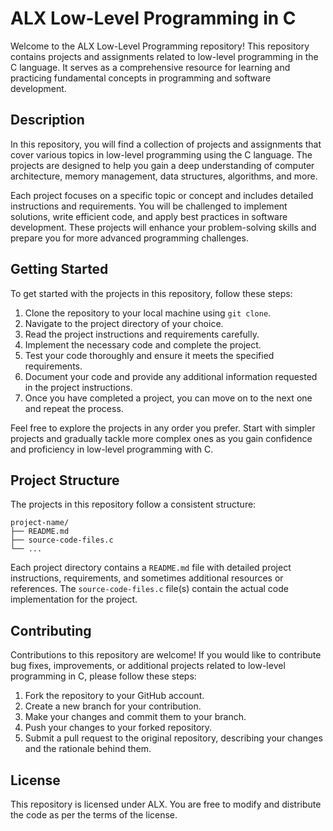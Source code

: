 # ALX Low-Level Programming in C

Welcome to the ALX Low-Level Programming repository! This repository contains projects and assignments related to low-level programming in the C language. It serves as a comprehensive resource for learning and practicing fundamental concepts in programming and software development.


## Description

In this repository, you will find a collection of projects and assignments that cover various topics in low-level programming using the C language. The projects are designed to help you gain a deep understanding of computer architecture, memory management, data structures, algorithms, and more.

Each project focuses on a specific topic or concept and includes detailed instructions and requirements. You will be challenged to implement solutions, write efficient code, and apply best practices in software development. These projects will enhance your problem-solving skills and prepare you for more advanced programming challenges.

## Getting Started

To get started with the projects in this repository, follow these steps:

1. Clone the repository to your local machine using `git clone`.
2. Navigate to the project directory of your choice.
3. Read the project instructions and requirements carefully.
4. Implement the necessary code and complete the project.
5. Test your code thoroughly and ensure it meets the specified requirements.
6. Document your code and provide any additional information requested in the project instructions.
7. Once you have completed a project, you can move on to the next one and repeat the process.

Feel free to explore the projects in any order you prefer. Start with simpler projects and gradually tackle more complex ones as you gain confidence and proficiency in low-level programming with C.

## Project Structure

The projects in this repository follow a consistent structure:

```
project-name/
├── README.md
├── source-code-files.c
└── ...
```

Each project directory contains a `README.md` file with detailed project instructions, requirements, and sometimes additional resources or references. The `source-code-files.c` file(s) contain the actual code implementation for the project.

## Contributing

Contributions to this repository are welcome! If you would like to contribute bug fixes, improvements, or additional projects related to low-level programming in C, please follow these steps:

1. Fork the repository to your GitHub account.
2. Create a new branch for your contribution.
3. Make your changes and commit them to your branch.
4. Push your changes to your forked repository.
5. Submit a pull request to the original repository, describing your changes and the rationale behind them.



## License
This repository is licensed under ALX. You are free to modify and distribute the code as per the terms of the license.
